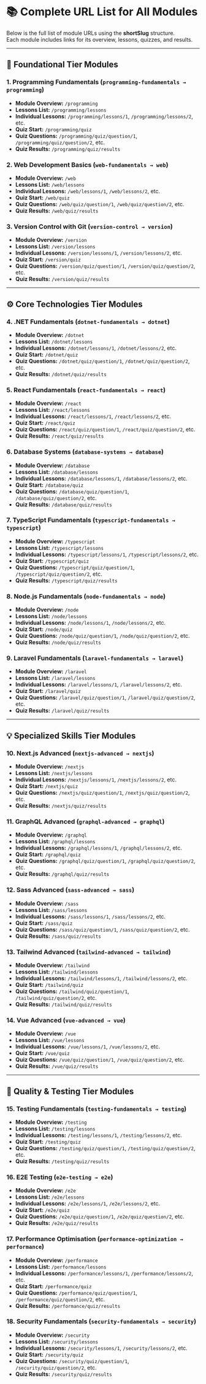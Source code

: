 # 📚 Complete URL List for All Modules

Below is the full list of module URLs using the **shortSlug** structure.  
Each module includes links for its overview, lessons, quizzes, and results.

---

## 🧩 Foundational Tier Modules

### 1. Programming Fundamentals (`programming-fundamentals → programming`)
- **Module Overview:** `/programming`
- **Lessons List:** `/programming/lessons`
- **Individual Lessons:** `/programming/lessons/1`, `/programming/lessons/2`, etc.
- **Quiz Start:** `/programming/quiz`
- **Quiz Questions:** `/programming/quiz/question/1`, `/programming/quiz/question/2`, etc.
- **Quiz Results:** `/programming/quiz/results`

### 2. Web Development Basics (`web-fundamentals → web`)
- **Module Overview:** `/web`
- **Lessons List:** `/web/lessons`
- **Individual Lessons:** `/web/lessons/1`, `/web/lessons/2`, etc.
- **Quiz Start:** `/web/quiz`
- **Quiz Questions:** `/web/quiz/question/1`, `/web/quiz/question/2`, etc.
- **Quiz Results:** `/web/quiz/results`

### 3. Version Control with Git (`version-control → version`)
- **Module Overview:** `/version`
- **Lessons List:** `/version/lessons`
- **Individual Lessons:** `/version/lessons/1`, `/version/lessons/2`, etc.
- **Quiz Start:** `/version/quiz`
- **Quiz Questions:** `/version/quiz/question/1`, `/version/quiz/question/2`, etc.
- **Quiz Results:** `/version/quiz/results`

---

## ⚙️ Core Technologies Tier Modules

### 4. .NET Fundamentals (`dotnet-fundamentals → dotnet`)
- **Module Overview:** `/dotnet`
- **Lessons List:** `/dotnet/lessons`
- **Individual Lessons:** `/dotnet/lessons/1`, `/dotnet/lessons/2`, etc.
- **Quiz Start:** `/dotnet/quiz`
- **Quiz Questions:** `/dotnet/quiz/question/1`, `/dotnet/quiz/question/2`, etc.
- **Quiz Results:** `/dotnet/quiz/results`

### 5. React Fundamentals (`react-fundamentals → react`)
- **Module Overview:** `/react`
- **Lessons List:** `/react/lessons`
- **Individual Lessons:** `/react/lessons/1`, `/react/lessons/2`, etc.
- **Quiz Start:** `/react/quiz`
- **Quiz Questions:** `/react/quiz/question/1`, `/react/quiz/question/2`, etc.
- **Quiz Results:** `/react/quiz/results`

### 6. Database Systems (`database-systems → database`)
- **Module Overview:** `/database`
- **Lessons List:** `/database/lessons`
- **Individual Lessons:** `/database/lessons/1`, `/database/lessons/2`, etc.
- **Quiz Start:** `/database/quiz`
- **Quiz Questions:** `/database/quiz/question/1`, `/database/quiz/question/2`, etc.
- **Quiz Results:** `/database/quiz/results`

### 7. TypeScript Fundamentals (`typescript-fundamentals → typescript`)
- **Module Overview:** `/typescript`
- **Lessons List:** `/typescript/lessons`
- **Individual Lessons:** `/typescript/lessons/1`, `/typescript/lessons/2`, etc.
- **Quiz Start:** `/typescript/quiz`
- **Quiz Questions:** `/typescript/quiz/question/1`, `/typescript/quiz/question/2`, etc.
- **Quiz Results:** `/typescript/quiz/results`

### 8. Node.js Fundamentals (`node-fundamentals → node`)
- **Module Overview:** `/node`
- **Lessons List:** `/node/lessons`
- **Individual Lessons:** `/node/lessons/1`, `/node/lessons/2`, etc.
- **Quiz Start:** `/node/quiz`
- **Quiz Questions:** `/node/quiz/question/1`, `/node/quiz/question/2`, etc.
- **Quiz Results:** `/node/quiz/results`

### 9. Laravel Fundamentals (`laravel-fundamentals → laravel`)
- **Module Overview:** `/laravel`
- **Lessons List:** `/laravel/lessons`
- **Individual Lessons:** `/laravel/lessons/1`, `/laravel/lessons/2`, etc.
- **Quiz Start:** `/laravel/quiz`
- **Quiz Questions:** `/laravel/quiz/question/1`, `/laravel/quiz/question/2`, etc.
- **Quiz Results:** `/laravel/quiz/results`

---

## 💡 Specialized Skills Tier Modules

### 10. Next.js Advanced (`nextjs-advanced → nextjs`)
- **Module Overview:** `/nextjs`
- **Lessons List:** `/nextjs/lessons`
- **Individual Lessons:** `/nextjs/lessons/1`, `/nextjs/lessons/2`, etc.
- **Quiz Start:** `/nextjs/quiz`
- **Quiz Questions:** `/nextjs/quiz/question/1`, `/nextjs/quiz/question/2`, etc.
- **Quiz Results:** `/nextjs/quiz/results`

### 11. GraphQL Advanced (`graphql-advanced → graphql`)
- **Module Overview:** `/graphql`
- **Lessons List:** `/graphql/lessons`
- **Individual Lessons:** `/graphql/lessons/1`, `/graphql/lessons/2`, etc.
- **Quiz Start:** `/graphql/quiz`
- **Quiz Questions:** `/graphql/quiz/question/1`, `/graphql/quiz/question/2`, etc.
- **Quiz Results:** `/graphql/quiz/results`

### 12. Sass Advanced (`sass-advanced → sass`)
- **Module Overview:** `/sass`
- **Lessons List:** `/sass/lessons`
- **Individual Lessons:** `/sass/lessons/1`, `/sass/lessons/2`, etc.
- **Quiz Start:** `/sass/quiz`
- **Quiz Questions:** `/sass/quiz/question/1`, `/sass/quiz/question/2`, etc.
- **Quiz Results:** `/sass/quiz/results`

### 13. Tailwind Advanced (`tailwind-advanced → tailwind`)
- **Module Overview:** `/tailwind`
- **Lessons List:** `/tailwind/lessons`
- **Individual Lessons:** `/tailwind/lessons/1`, `/tailwind/lessons/2`, etc.
- **Quiz Start:** `/tailwind/quiz`
- **Quiz Questions:** `/tailwind/quiz/question/1`, `/tailwind/quiz/question/2`, etc.
- **Quiz Results:** `/tailwind/quiz/results`

### 14. Vue Advanced (`vue-advanced → vue`)
- **Module Overview:** `/vue`
- **Lessons List:** `/vue/lessons`
- **Individual Lessons:** `/vue/lessons/1`, `/vue/lessons/2`, etc.
- **Quiz Start:** `/vue/quiz`
- **Quiz Questions:** `/vue/quiz/question/1`, `/vue/quiz/question/2`, etc.
- **Quiz Results:** `/vue/quiz/results`

---

## 🧪 Quality & Testing Tier Modules

### 15. Testing Fundamentals (`testing-fundamentals → testing`)
- **Module Overview:** `/testing`
- **Lessons List:** `/testing/lessons`
- **Individual Lessons:** `/testing/lessons/1`, `/testing/lessons/2`, etc.
- **Quiz Start:** `/testing/quiz`
- **Quiz Questions:** `/testing/quiz/question/1`, `/testing/quiz/question/2`, etc.
- **Quiz Results:** `/testing/quiz/results`

### 16. E2E Testing (`e2e-testing → e2e`)
- **Module Overview:** `/e2e`
- **Lessons List:** `/e2e/lessons`
- **Individual Lessons:** `/e2e/lessons/1`, `/e2e/lessons/2`, etc.
- **Quiz Start:** `/e2e/quiz`
- **Quiz Questions:** `/e2e/quiz/question/1`, `/e2e/quiz/question/2`, etc.
- **Quiz Results:** `/e2e/quiz/results`

### 17. Performance Optimisation (`performance-optimization → performance`)
- **Module Overview:** `/performance`
- **Lessons List:** `/performance/lessons`
- **Individual Lessons:** `/performance/lessons/1`, `/performance/lessons/2`, etc.
- **Quiz Start:** `/performance/quiz`
- **Quiz Questions:** `/performance/quiz/question/1`, `/performance/quiz/question/2`, etc.
- **Quiz Results:** `/performance/quiz/results`

### 18. Security Fundamentals (`security-fundamentals → security`)
- **Module Overview:** `/security`
- **Lessons List:** `/security/lessons`
- **Individual Lessons:** `/security/lessons/1`, `/security/lessons/2`, etc.
- **Quiz Start:** `/security/quiz`
- **Quiz Questions:** `/security/quiz/question/1`, `/security/quiz/question/2`, etc.
- **Quiz Results:** `/security/quiz/results`
